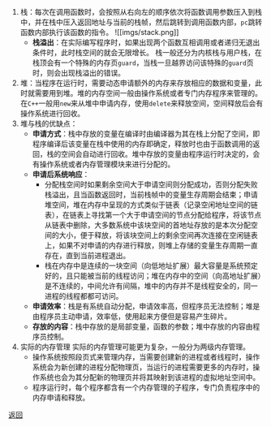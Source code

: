 1. 栈：每次在调用函数时，会按照从右向左的顺序依次将函数调用参数压入到栈中，并在栈中压入返回地址与当前的栈帧，然后跳转到调用函数内部，`pc`跳转函数内部执行该函数的指令。
	![[imgs/stack.png]]
	- **栈溢出**：在实际编写程序时，如果出现两个函数互相调用或者递归无退出条件时，此时栈空间的就会无限增长。
	栈一般还分为内核栈与用户栈，在栈顶会有一个特殊的内存页`guard`，当栈一旦越界访问该特殊的`guard`页时，则会出现栈溢出的错误。
2. 堆：当程序在运行时，需要动态申请额外的内存来存放相应的数据和变量，此时就需要用到堆。堆的内存空间一般由操作系统或者专门内存程序来管理的。在`C++`一般用`new`来从堆中申请内存，使用`delete`来释放空间，空间释放后会有操作系统进行回收。
3. 堆与栈的优缺点：
	- **申请方式**：栈中存放的变量在编译时由编译器为其在栈上分配了空间，即程序编译后该变量在栈中使用的内存即确定，释放时也由于函数调用的返回，栈的空间会自动进行回收。堆中存放的变量由程序运行时决定的，会有操作系统或者内存管理模块来进行分配的。
	- **申请后系统响应**：
		- 分配栈空间时如果剩余空间大于申请空间则分配成功，否则分配失败栈溢出，且当函数返回时，当前栈帧中的变量生存周期会结束；申请堆空间，堆在内存中呈现的方式类似于链表（记录空闲地址空间的链表），在链表上寻找第一个大于申请空间的节点分配给程序，将该节点从链表中删除，大多数系统中该块空间的首地址存放的是本次分配空间的大小，便于释放，将该块空间上的剩余空间再次连接在空闲链表上，如果不对申请的内存进行释放，则堆上存储的变量生存周期一直存在，直到当前进程退出。
		- 栈在内存中是连续的一块空间（向低地址扩展）最大容量是系统预定好的，且只能被当前的线程访问；堆在内存中的空间（向高地址扩展）是不连续的，中间允许有间隔，堆中的内存并不是线程安全的，同一进程的线程都都可访问。
	- **申请效率**：栈是有系统自动分配，申请效率高，但程序员无法控制；堆是由程序员主动申请，效率低，使用起来方便但是容易产生碎片。
	- **存放的内容**：栈中存放的是局部变量，函数的参数；堆中存放的内容由程序员控制。
4. 实际的内存管理
	实际的内存管理可能更为复杂，一般分为两级内存管理。
	- 操作系统按照段页式来管理内存，当需要创建新的进程或者线程时，操作系统会为新创建的进程分配物理页，当运行的进程需要更多的内存时，操作系统也会为其分配新的物理页并将其映射到该进程的虚拟地址空间中。
	- 程序运行时，每个程序都含有一个内存管理的子程序，专门负责程序中的内存申请和释放。

[返回](C++编译与内存相关/readme)